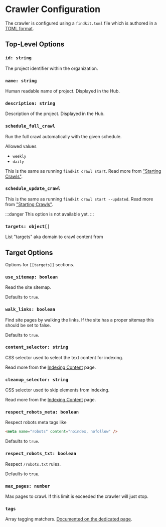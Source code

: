 # Crawler Configuration

The crawler is configured using a `findkit.toml` file which is authored in a
[TOML format](https://toml.io/).

## Top-Level Options

### `id: string`

The project identifier within the organization.

### `name: string`

Human readable name of project. Displayed in the Hub.

### `description: string`

Description of the project. Displayed in the Hub.

### `schedule_full_crawl`

Run the full crawl automatically with the given schedule.

Allowed values

- `weekly`
- `daily`

This is the same as running `findkit crawl start`. Read more from ["Starting
Crawls"](/crawler/starting#full).

### `schedule_update_crawl`

This is the same as running `findkit crawl start --updated`.
Read more from ["Starting Crawls"](/crawler/starting#partial).

:::danger
This option is not available yet.
:::

### `targets: object[]`

List "targets" aka domain to crawl content from

## Target Options

Options for `[[targets]]` sections.

### `use_sitemap: boolean`

Read the site sitemap.

Defaults to `true`.

### `walk_links: boolean`

Find site pages by walking the links. If the site has a proper sitemap this
should be set to false.

Defaults to `true`.

### `content_selector: string`

CSS selector used to select the text content for indexing.

Read more from the [Indexing Content](/crawler/indexing) page.

### `cleanup_selector: string`

CSS selector used to skip elements from indexing.

Read more from the [Indexing Content](/crawler/indexing) page.

### `respect_robots_meta: boolean`

Respect robots meta tags like

```html
<meta name="robots" content="noindex, nofollow" />
```

Defaults to `true`.

### `respect_robots_txt: boolean`

Respect `/robots.txt` rules.

Defaults to `true`.

### `max_pages: number`

Max pages to crawl. If this limit is exceeded the crawler will just stop.

### `tags`

Array tagging matchers. [Documented on the dedicated page](tags).
